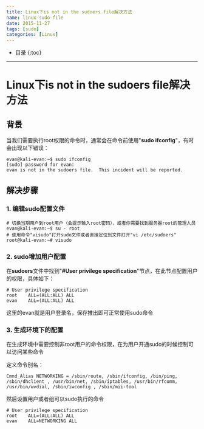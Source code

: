 ```yaml
---
title: Linux下is not in the sudoers file解决方法
name: linux-sudo-file
date: 2015-11-27
tags: [sudo]
categories: [Linux]
---
```


* 目录
{:toc}

---

# Linux下is not in the sudoers file解决方法

## 背景

当我们需要执行root权限的命令时，通常会在命令前使用"**sudo ifconfig**"，有时会出现以下错误：

```shell
evan@kali-evan:~$ sudo ifconfig
[sudo] password for evan:
evan is not in the sudoers file.  This incident will be reported.
```

## 解决步骤

### 1. 编辑sudo配置文件

```shell
# 切换当期用户到root用户（会提示输入root密码），或者你需要找到服务器root的管理人员
evan@kali-evan:~$ su - root
# 使用命令"visudo"打开sudo文件或者直接定位到文件打开"vi /etc/sudoers"
root@kali-evan:~# visudo
```

### 2. sudo增加用户配置

在**sudoers**文件中找到"**#User privilege specification**"节点，在此节点配置用户的权限，具体如下：

```
# User privilege specification
root    ALL=(ALL:ALL) ALL
evan    ALL=(ALL:ALL) ALL
```

这里的evan就是用户登录名，保存推出即可正常使用sudo命令

### 3. 生成环境下的配置

在生成环境中需要控制非root用户的命令权限，在为用户开通sudo的时候控制可以访问某些命令

定义命令别名：

```
Cmnd_Alias NETWORKING = /sbin/route, /sbin/ifconfig, /bin/ping, /sbin/dhclient , /usr/bin/net, /sbin/iptables, /usr/bin/rfcomm, /usr/bin/wvdial, /sbin/iwconfig , /sbin/mii-tool
```

然后设置用户或者组可以sudo执行的命令

```
# User privilege specification
root    ALL=(ALL:ALL) ALL
evan    ALL=NETWORKING ALL
```
